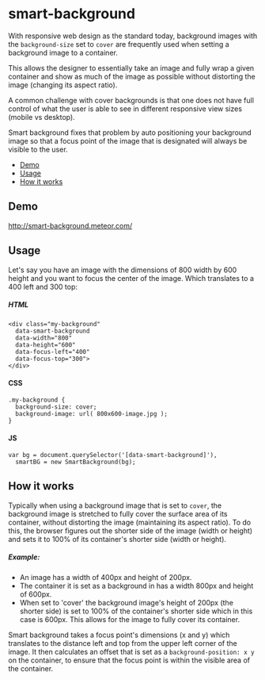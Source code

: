 # smart-background

With responsive web design as the standard today, background images with the `background-size` set to `cover` are frequently
used when setting a background image to a container. 

This allows the designer to essentially take an image and fully wrap a given container and show as much of the image as possible without distorting the image (changing its aspect ratio).

A common challenge with cover backgrounds is that one does not have full control of what the user is able to see in different
responsive view sizes (mobile vs desktop).

Smart background fixes that problem by auto positioning your background image so that a focus point of the image that is
designated will always be visible to the user.

* [Demo](#demo)
* [Usage](#usage)
* [How it works](#how-it-works)

<a name="demo"></a>
## Demo
<a href="http://smart-background.meteor.com/" target="_blank">http://smart-background.meteor.com/</a>

<a name="usage"></a>
## Usage
Let's say you have an image with the dimensions of 800 width by 600 height and you want to focus the center of the image.
Which translates to a 400 left and 300 top:

##### HTML
```
<div class="my-background"
  data-smart-background
  data-width="800"
  data-height="600"
  data-focus-left="400"
  data-focus-top="300">
</div>
```

#### CSS
```
.my-background {
  background-size: cover;
  background-image: url( 800x600-image.jpg );
}
```

#### JS
```
var bg = document.querySelector('[data-smart-background]'),
  smartBG = new SmartBackground(bg);
```


<a name="how-it-works"></a>
## How it works

Typically when using a background image that is set to `cover`, the background image is stretched to fully cover the 
surface area of its container, without distorting the image (maintaining its aspect ratio). To do this, the browser 
figures out the shorter side of the image (width or height) and sets it to 100% of its container's shorter side 
(width or height). 

##### Example:
* An image has a width of 400px and height of 200px.
* The container it is set as a background in has a width 800px and height of 600px.
* When set to 'cover' the background image's height of 200px (the shorter side) is set to 100% of the container's shorter
side which in this case is 600px. This allows for the image to fully cover its container.

Smart background takes a focus point's dimensions (x and y) which translates to the distance left and top from the upper 
left corner of the image. It then calculates an offset that is set as a `background-position: x y` on the container, to
ensure that the focus point is within the visible area of the container.
